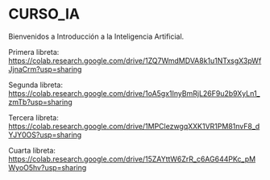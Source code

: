 # CURSO_IA

Bienvenidos a Introducción a la Inteligencia Artificial.

Primera libreta: https://colab.research.google.com/drive/1ZQ7WmdMDVA8k1u1NTxsgX3pWfJjnaCrm?usp=sharing

Segunda libreta: https://colab.research.google.com/drive/1oA5gx1InyBmRjL26F9u2b9XyLn1_zmTb?usp=sharing

Tercera libreta: https://colab.research.google.com/drive/1MPClezwgqXXK1VR1PM81nvF8_dYJY0OS?usp=sharing

Cuarta libreta: https://colab.research.google.com/drive/15ZAYttW6ZrR_c6AG644PKc_pMWyoO5hv?usp=sharing
